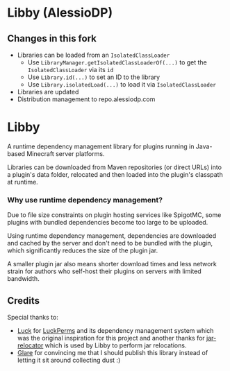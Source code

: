# Libby (AlessioDP)

## Changes in this fork

* Libraries can be loaded from an `IsolatedClassLoader`
    * Use `LibraryManager.getIsolatedClassLoaderOf(...)` to get the `IsolatedClassLoader` via its `id`
    * Use `Library.id(...)` to set an ID to the library
    * Use `Library.isolatedLoad(...)` to load it via `IsolatedClassLoader`
* Libraries are updated
* Distribution management to repo.alessiodp.com


# Libby 

A runtime dependency management library for plugins running in Java-based Minecraft
server platforms.

Libraries can be downloaded from Maven repositories (or direct URLs) into a plugin's data
folder, relocated and then loaded into the plugin's classpath at runtime.

### Why use runtime dependency management?

Due to file size constraints on plugin hosting services like SpigotMC, some plugins with
bundled dependencies become too large to be uploaded.

Using runtime dependency management, dependencies are downloaded and cached by the server
and don't need to be bundled with the plugin, which significantly reduces the size of the
plugin jar.

A smaller plugin jar also means shorter download times and less network strain for authors
who self-host their plugins on servers with limited bandwidth.

## Credits

Special thanks to:

* [Luck](https://github.com/lucko) for [LuckPerms](https://github.com/lucko/LuckPerms)
  and its dependency management system which was the original inspiration for this project
  and another thanks for [jar-relocator](https://github.com/lucko/jar-relocator) which is
  used by Libby to perform jar relocations.
* [Glare](https://github.com/darbyjack) for convincing me that I should publish this
  library instead of letting it sit around collecting dust :)
